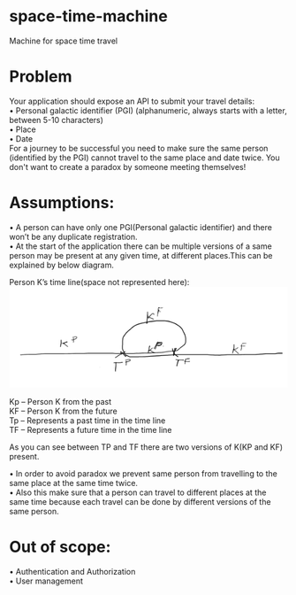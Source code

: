 # space-time-machine
Machine for space time travel
# Problem
Your application should expose an API to submit your travel details:  
• Personal galactic identifier (PGI) (alphanumeric, always starts with a letter, between 5-10 characters)  
• Place  
• Date  
For a journey to be successful you need to make sure the same person (identified by the PGI) cannot travel to the same place and date twice. You don't want to create a paradox by someone meeting themselves!  
# Assumptions:
•	A person can have only one PGI(Personal galactic identifier) and there won’t be any duplicate registration.  
•	At the start of the application there can be multiple versions of a same person may be present at any given time, at different places.This can be explained by below diagram.  

Person K’s time line(space not represented here):  
 ![alt time loop image](https://github.com/katic512/space-time-machine/blob/main/src/main/resources/static/img/time_loop.png)
  
Kp – Person K from the past  
KF – Person K from the future  
Tp – Represents a past time in the time line  
TF – Represents a future time in the time line

As you can see between TP and TF there are two versions of K(KP and KF) present.

•	In order to avoid paradox we prevent same person from travelling to the same place at the same time twice.  
•	Also this make sure that a person can travel to different places at the same time because each travel can be done by different versions of the same person.  
# Out of scope:
•	Authentication and Authorization  
•	User management  	

